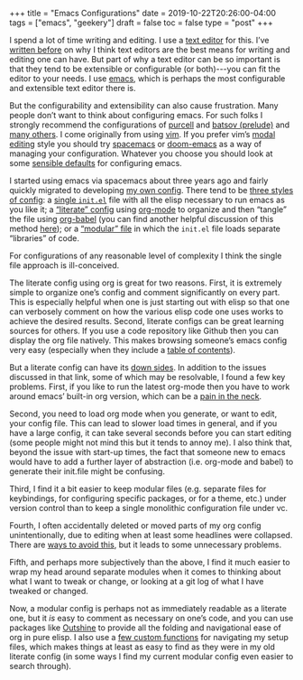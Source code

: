 +++
title = "Emacs Configurations"
date = 2019-10-22T20:26:00-04:00
tags = ["emacs", "geekery"]
draft = false
toc = false
type = "post"
+++

I spend a lot of time writing and editing. I use a [text editor](https://en.wikipedia.org/wiki/Text%5Feditor) for this. I&rsquo;ve [written
before](https://www.colinmclear.net/posts/texteditor/) on why I think text editors are the best means for writing and editing one can
have. But part of why a text editor can be so important is that they tend to be
extensible or configurable (or both)---you can fit the editor to your needs. I use
[emacs](https://www.gnu.org/s/emacs/), which is perhaps the most configurable and extensible text editor there is.

But the configurability and extensibility can also cause frustration. Many people
don&rsquo;t want to think about configuring emacs. For such folks I strongly recommend the
configurations of [purcell](https://github.com/purcell/emacs.d) and [batsov (prelude)](https://github.com/bbatsov/prelude) and [many others](https://github.com/caisah/emacs.dz). I come originally
from using [vim](https://www.vim.org). If you prefer vim&rsquo;s [modal editing](https://en.wikipedia.org/wiki/Vi#Interface) style you should try [spacemacs](http://spacemacs.org) or
[doom-emacs](https://github.com/hlissner/doom-emacs) as a way of managing your configuration. Whatever you choose you should
look at some [sensible defaults](https://github.com/hrs/sensible-defaults.el) for configuring emacs.

I started using emacs via spacemacs about three years ago and fairly quickly migrated
to developing [my own config](https://github.com/mclear-tools/dotemacs). There tend to be [three styles of config](https://emacs.stackexchange.com/questions/2520/organize-the-content-of-emacs-d-init-el-and-emacs-d): a [single
`init.el`](http://milkbox.net/note/single-file-master-emacs-configuration/) file with all the elisp necessary to run emacs as you like it; a [&ldquo;literate&rdquo;
config](https://harryrschwartz.com/2016/02/15/switching-to-a-literate-emacs-configuration) using [org-mode](http://orgmode.org) to organize and then &ldquo;tangle&rdquo; the file using [org-babel](http://orgmode.org/worg/org-contrib/babel/) (you can
find another helpful discussion of this method [here](http://stackoverflow.com/questions/17416738/emacs-initialization-as-org-file-how-can-i-get-the-right-version-of-org-mode)); or a [&ldquo;modular&rdquo; file](http://ergoemacs.org/emacs/organize%5Fyour%5Fdot%5Femacs.html) in which
the `init.el` file loads separate &ldquo;libraries&rdquo; of code.

For configurations of any reasonable level of complexity I think the single file
approach is ill-conceived.

The literate config using org is great for two reasons. First, it is extremely simple
to organize one&rsquo;s config and comment significantly on every part. This is especially
helpful when one is just starting out with elisp so that one can verbosely comment on
how the various elisp code one uses works to achieve the desired results. Second,
literate configs can be great learning sources for others. If you use a code
repository like Github then you can display the org file natively. This makes
browsing someone&rsquo;s emacs config very easy (especially when they include a [table of
contents](https://github.com/mclear-tools/dotemacs/blob/master/config.org#table-of-contents)).

But a literate config can have its [down sides](https://valignatev.com/posts/emacs-org-config/). In addition to the issues discussed in
that link, some of which may be resolvable, I found a few key problems. First, if you
like to run the latest org-mode then you have to work around emacs&rsquo; built-in org
version, which can be a [pain in the neck](https://www.reddit.com/r/emacs/comments/5sx7j0/how%5Fdo%5Fi%5Fget%5Fusepackage%5Fto%5Fignore%5Fthe%5Fbundled/).

Second, you need to load org mode when you generate, or want to edit, your config
file. This can lead to slower load times in general, and if you have a large config,
it can take several seconds before you can start editing (some people might not mind
this but it tends to annoy me). I also think that, beyond the issue with start-up times,
the fact that someone new to emacs would have to add a further layer of abstraction
(i.e. org-mode and babel) to generate their init.file might be confusing.

Third, I find it a bit easier to keep modular files (e.g. separate files for
keybindings, for configuring specific packages, or for a theme, etc.) under version
control than to keep a single monolithic configuration file under vc.

Fourth, I often accidentally deleted or moved parts of my org config unintentionally,
due to editing when at least some headlines were collapsed. There are [ways to avoid
this](https://emacs.stackexchange.com/questions/2086/org-mode-prevent-editing-of-text-within-collapsed-subtree), but it leads to some unnecessary problems.

Fifth, and perhaps more subjectively than the above, I find it much easier to wrap my
head around separate modules when it comes to thinking about what I want to tweak or
change, or looking at a git log of what I have tweaked or changed.

Now, a modular config is perhaps not as immediately readable as a literate one, but
it _is_ easy to comment as necessary on one&rsquo;s code, and you can use packages like
[Outshine](https://github.com/alphapapa/outshine) to provide all the folding and navigational ease of org in pure elisp. I
also use a [few custom functions](https://github.com/mclear-tools/dotemacs/blob/8f96e3e7d2878376bd0ab323f765786ab4b886f7/init.el#L273-L281) for navigating my setup files, which makes things at
least as easy to find as they were in my old literate config (in some ways I find my
current modular config even easier to search through).
